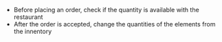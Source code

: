 * Before placing an order, check if the quantity is available with the restaurant
* After the order is accepted, change the quantities of the elements from the innentory